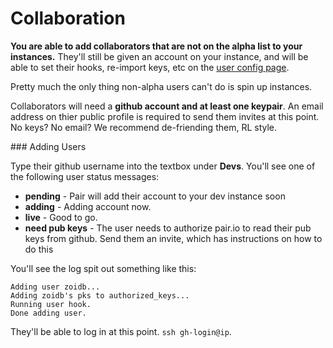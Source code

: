 # Collaboration

**You are able to add collaborators that are not on the alpha list to your instances.**
They'll still be given an account on your instance,
and will be able to set their hooks, re-import keys, etc on the [user
config page](https://pair.io/config).

Pretty much the only thing non-alpha users can't do is spin up instances.

Collaborators will need a **github account and at least one keypair**.
An email address on thier public profile is required to send them
invites at this point. No keys? No email? We recommend de-friending
them, RL style.


<a name="adding-users" />
### Adding Users

Type their github username into the textbox under **Devs**.  You'll
see one of the following user status messages:

* **pending** - Pair will add their account to your dev instance soon
* **adding** - Adding account now.  
* **live** - Good to go.
* **need pub keys** - The user needs to authorize pair.io to read
their pub keys from github. Send them an invite, which has 
instructions on how to do this

You'll see the log spit out something like this:

    Adding user zoidb...
    Adding zoidb's pks to authorized_keys...
    Running user hook.
    Done adding user.

They'll be able to log in at this point. `ssh gh-login@ip`.


